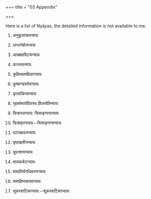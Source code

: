 +++
title = "03 Appendix"

+++

Here is a list of Nyāyas, the detailed information is not available to me.

1. अनुकूलाचलन्यायः

2. अन्धगोक्षेत्रन्यायः

3. आख्वंक्षपिटकन्यायः

4. कज्जलन्यायः

5. कुक्षिस्थमक्षिकान्यायः

6. कूष्माण्डस्तेयन्यायः

7. कृत्वाचिन्तान्यायः

8. गृहार्थमारोपितस्य दीपस्येतिन्यायः

9. चित्रानलन्याय: चित्राङ्गानान्यायः

10. चित्रामृतनयायः--चित्राङ्गानान्यायः

11. पटाच्छादनन्यायः

12. पृष्ठखलीनन्यायः

13. यूपरशनान्यायः

14. वालकर्कटन्यायः

15. षाष्ठतिर्यगधिकरणन्यायः

16. समाक्षिप्तकाष्ठन्यायः

17. सूकरवाटिकान्याय:--शूकरवाटिकान्यायः 

